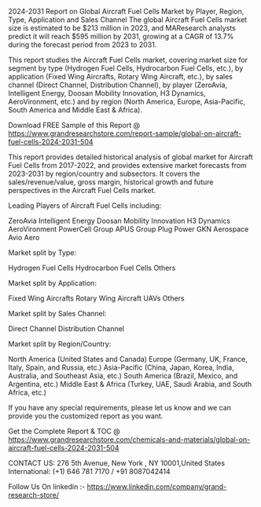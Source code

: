 2024-2031 Report on Global Aircraft Fuel Cells Market by Player, Region, Type, Application and Sales Channel
The global Aircraft Fuel Cells market size is estimated to be $213 million in 2023, and MAResearch analysts predict it will reach $595 million by 2031, growing at a CAGR of 13.7% during the forecast period from 2023 to 2031.

This report studies the Aircraft Fuel Cells market, covering market size for segment by type (Hydrogen Fuel Cells, Hydrocarbon Fuel Cells, etc.), by application (Fixed Wing Aircrafts, Rotary Wing Aircraft, etc.), by sales channel (Direct Channel, Distribution Channel), by player (ZeroAvia, Intelligent Energy, Doosan Mobility Innovation, H3 Dynamics, AeroVironment, etc.) and by region (North America, Europe, Asia-Pacific, South America and Middle East & Africa).

Download FREE Sample of this Report @ https://www.grandresearchstore.com/report-sample/global-on-aircraft-fuel-cells-2024-2031-504

This report provides detailed historical analysis of global market for Aircraft Fuel Cells from 2017-2022, and provides extensive market forecasts from 2023-2031 by region/country and subsectors. It covers the sales/revenue/value, gross margin, historical growth and future perspectives in the Aircraft Fuel Cells market.

Leading Players of Aircraft Fuel Cells including:

ZeroAvia
Intelligent Energy
Doosan Mobility Innovation
H3 Dynamics
AeroVironment
PowerCell Group
APUS Group
Plug Power
GKN Aerospace
Avio Aero

Market split by Type:

Hydrogen Fuel Cells
Hydrocarbon Fuel Cells
Others

Market split by Application:

Fixed Wing Aircrafts
Rotary Wing Aircraft
UAVs
Others

Market split by Sales Channel:

Direct Channel
Distribution Channel

Market split by Region/Country:

North America (United States and Canada)
Europe (Germany, UK, France, Italy, Spain, and Russia, etc.)
Asia-Pacific (China, Japan, Korea, India, Australia, and Southeast Asia, etc.)
South America (Brazil, Mexico, and Argentina, etc.)
Middle East & Africa (Turkey, UAE, Saudi Arabia, and South Africa, etc.)

If you have any special requirements, please let us know and we can provide you the customized report as you want.

Get the Complete Report & TOC @ https://www.grandresearchstore.com/chemicals-and-materials/global-on-aircraft-fuel-cells-2024-2031-504

CONTACT US:
276 5th Avenue, New York , NY 10001,United States
International: (+1) 646 781 7170 / +91 8087042414

Follow Us On linkedin :- https://www.linkedin.com/company/grand-research-store/

